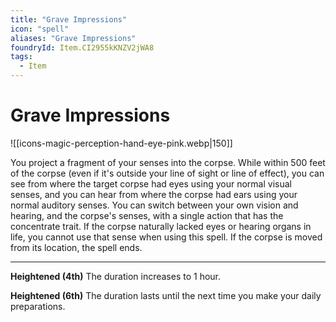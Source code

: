 ```yaml
---
title: "Grave Impressions"
icon: "spell"
aliases: "Grave Impressions"
foundryId: Item.CI2955kKNZV2jWA8
tags:
  - Item
---
```


# Grave Impressions
![[icons-magic-perception-hand-eye-pink.webp|150]]

You project a fragment of your senses into the corpse. While within 500 feet of the corpse (even if it's outside your line of sight or line of effect), you can see from where the target corpse had eyes using your normal visual senses, and you can hear from where the corpse had ears using your normal auditory senses. You can switch between your own vision and hearing, and the corpse's senses, with a single action that has the concentrate trait. If the corpse naturally lacked eyes or hearing organs in life, you cannot use that sense when using this spell. If the corpse is moved from its location, the spell ends.

* * *

**Heightened (4th)** The duration increases to 1 hour.

**Heightened (6th)** The duration lasts until the next time you make your daily preparations.

